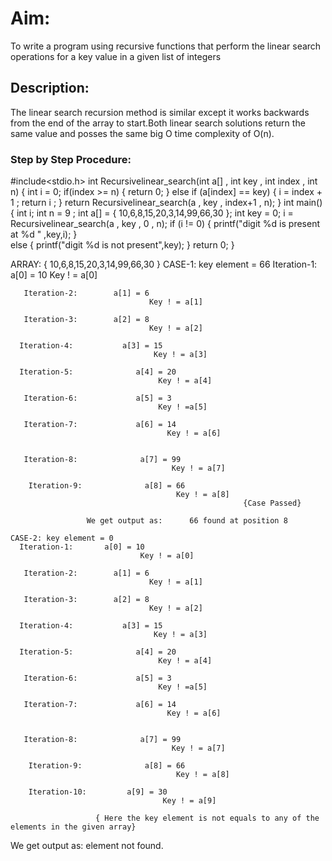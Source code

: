 # Aim:
To write a program using recursive functions that perform the linear search operations for a key value in a given list of integers

## Description:
The linear search recursion method is similar except it works backwards from the end of the array to start.Both linear search solutions return the same value and posses the same big O time complexity of O(n).

### Step by Step Procedure:
#include<stdio.h>
int Recursivelinear_search(int a[] , int key , int index , int n)
{
    int i = 0;
    if(index >= n)
    {
        return 0;
    }
    else if (a[index] == key)
    {
        i = index + 1 ;
        return i ;
    }
    return Recursivelinear_search(a , key , index+1 , n);
}
int main()
{
    int i;
    int n = 9 ;
    int a[] = { 10,6,8,15,20,3,14,99,66,30 };
    int key = 0;
    i = Recursivelinear_search(a , key , 0 , n);
    if (i != 0)
    {
        printf("digit %d is present at %d " ,key,i);
    }    
    else
    {
        printf("digit %d is not present",key);
    }
    return 0;
}    
    

ARRAY: { 10,6,8,15,20,3,14,99,66,30 }
CASE-1: key element = 66
      Iteration-1:       a[0] = 10
                                 Key ! = a[0]

       Iteration-2:        a[1] = 6
                                   Key ! = a[1]

       Iteration-3:        a[2] = 8
                                   Key ! = a[2]

      Iteration-4:           a[3] = 15
                                    Key ! = a[3]

      Iteration-5:              a[4] = 20
                                     Key ! = a[4]

       Iteration-6:             a[5] = 3 
                                     Key ! =a[5]

       Iteration-7:             a[6] = 14 
                                       Key ! = a[6]
        
    
       Iteration-8:              a[7] = 99
                                        Key ! = a[7]

        Iteration-9:              a[8] = 66
                                         Key ! = a[8]    
                                                        {Case Passed}
     
                     We get output as:      66 found at position 8
                     
    CASE-2: key element = 0 
      Iteration-1:       a[0] = 10
                                 Key ! = a[0]

       Iteration-2:        a[1] = 6
                                   Key ! = a[1]

       Iteration-3:        a[2] = 8
                                   Key ! = a[2]

      Iteration-4:           a[3] = 15
                                    Key ! = a[3]

      Iteration-5:              a[4] = 20
                                     Key ! = a[4]

       Iteration-6:             a[5] = 3 
                                     Key ! =a[5]

       Iteration-7:             a[6] = 14 
                                       Key ! = a[6]
        
    
       Iteration-8:              a[7] = 99
                                        Key ! = a[7]

        Iteration-9:              a[8] = 66
                                         Key ! = a[8] 
                                         
        Iteration-10:         a[9] = 30
                                      Key ! = a[9]
                                      
                       { Here the key element is not equals to any of the elements in the given array}

We get output as:     element not found.


                                                                    
     
                  
    

      
    

    
    


      
    

    
    
